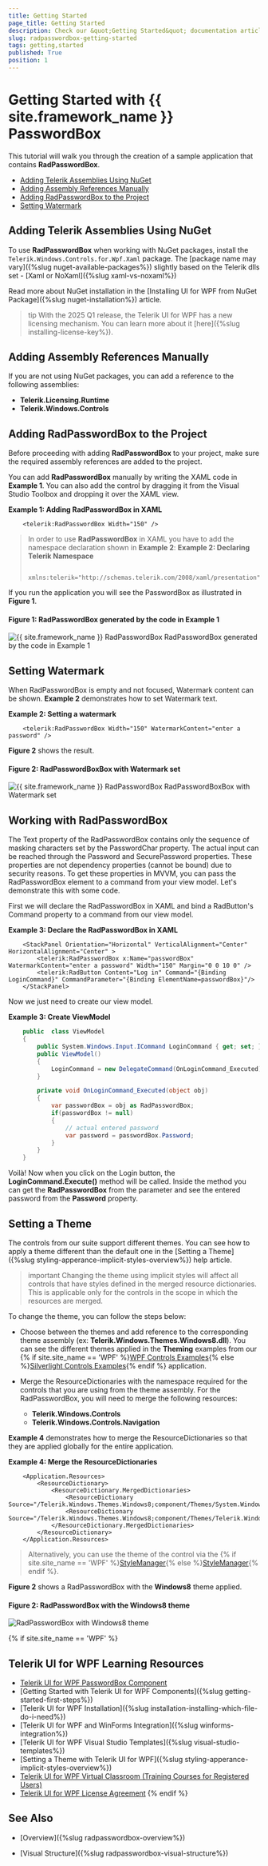 ```yaml
---
title: Getting Started
page_title: Getting Started
description: Check our &quot;Getting Started&quot; documentation article for the RadPasswordBox {{ site.framework_name }} control.
slug: radpasswordbox-getting-started
tags: getting,started
published: True
position: 1
---
```


# Getting Started with {{ site.framework_name }} PasswordBox

This tutorial will walk you through the creation of a sample application that contains __RadPasswordBox__.

* [Adding Telerik Assemblies Using NuGet](#adding-telerik-assemblies-using-nuget)
* [Adding Assembly References Manually](#adding-assembly-references-manually)
* [Adding RadPasswordBox to the Project](#adding-radpasswordbox-to-the-project)
* [Setting Watermark](#setting-watermark)

## Adding Telerik Assemblies Using NuGet

To use __RadPasswordBox__ when working with NuGet packages, install the `Telerik.Windows.Controls.for.Wpf.Xaml` package. The [package name may vary]({%slug nuget-available-packages%}) slightly based on the Telerik dlls set - [Xaml or NoXaml]({%slug xaml-vs-noxaml%})

Read more about NuGet installation in the [Installing UI for WPF from NuGet Package]({%slug nuget-installation%}) article.

>tip With the 2025 Q1 release, the Telerik UI for WPF has a new licensing mechanism. You can learn more about it [here]({%slug installing-license-key%}).

## Adding Assembly References Manually

If you are not using NuGet packages, you can add a reference to the following assemblies:	

* __Telerik.Licensing.Runtime__
* __Telerik.Windows.Controls__

## Adding RadPasswordBox to the Project

Before proceeding with adding __RadPasswordBox__ to your project, make sure the required assembly references are added to the project. 

You can add __RadPasswordBox__ manually by writing the XAML code in __Example 1__. You can also add the control by dragging it from the Visual Studio Toolbox and dropping it over the XAML view.

__Example 1: Adding RadPasswordBox in XAML__

```XAML
	<telerik:RadPasswordBox Width="150" />
```

>In order to use __RadPasswordBox__ in XAML you have to add the namespace declaration shown in __Example 2__:
>__Example 2: Declaring Telerik Namespace__
>```XAML
>    xmlns:telerik="http://schemas.telerik.com/2008/xaml/presentation"
>```

If you run the application you will see the PasswordBox as illustrated in __Figure 1__. 

#### __Figure 1: RadPasswordBox generated by the code in Example 1__
![{{ site.framework_name }} RadPasswordBox RadPasswordBox generated by the code in Example 1](images/RadPasswordBox_GettingStarted_0.png)

## Setting Watermark

When RadPasswordBox is empty and not focused, Watermark content can be shown. __Example 2__ demonstrates how to set Watermark text.

__Example 2: Setting a watermark__

```XAML
	<telerik:RadPasswordBox Width="150" WatermarkContent="enter a password" />
```

__Figure 2__ shows the result.

#### __Figure 2: RadPasswordBoxBox with Watermark set__
![{{ site.framework_name }} RadPasswordBox RadPasswordBoxBox with Watermark set](images/RadPasswordBox_GettingStarted_1.png)

## Working with RadPasswordBox

The Text property of the RadPasswordBox contains only the sequence of masking characters set by the PasswordChar property. The actual input can be reached through the Password and SecurePassword properties. These properties are not dependency properties (cannot be bound) due to security reasons. To get these properties in MVVM, you can pass the RadPasswordBox element to a command from your view model. Let's demonstrate this with some code.

First we will declare the RadPasswordBox in XAML and bind a RadButton's Command property to a command from our view model.

__Example 3: Declare the RadPasswordBox in XAML__

```XAML
	<StackPanel Orientation="Horizontal" VerticalAlignment="Center" HorizontalAlignment="Center" >
		<telerik:RadPasswordBox x:Name="passwordBox" WatermarkContent="enter a password" Width="150" Margin="0 0 10 0" />
		<telerik:RadButton Content="Log in" Command="{Binding LoginCommand}" CommandParameter="{Binding ElementName=passwordBox}"/>
	</StackPanel>
```

Now we just need to create our view model.

__Example 3: Create ViewModel__

```C#
	public  class ViewModel
	{
		public System.Windows.Input.ICommand LoginCommand { get; set; }
		public ViewModel()
		{
			LoginCommand = new DelegateCommand(OnLoginCommand_Executed);
		}

		private void OnLoginCommand_Executed(object obj)
		{
			var passwordBox = obj as RadPasswordBox;
			if(passwordBox != null)
			{
				// actual entered password
				var password = passwordBox.Password;
			}
		}
	}
```

Voilà! Now when you click on the Login button, the __LoginCommand.Execute()__ method will be called. Inside the method you can get the __RadPasswordBox__ from the parameter and see the entered password from the __Password__ property.

## Setting a Theme

The controls from our suite support different themes. You can see how to apply a theme different than the default one in the [Setting a Theme]({%slug styling-apperance-implicit-styles-overview%}) help article.

>important Changing the theme using implicit styles will affect all controls that have styles defined in the merged resource dictionaries. This is applicable only for the controls in the scope in which the resources are merged. 

To change the theme, you can follow the steps below:

* Choose between the themes and add reference to the corresponding theme assembly (ex: **Telerik.Windows.Themes.Windows8.dll**). You can see the different themes applied in the **Theming** examples from our {% if site.site_name == 'WPF' %}[WPF Controls Examples](https://demos.telerik.com/wpf/){% else %}[Silverlight Controls Examples](https://demos.telerik.com/silverlight/#PanelBar/Theming){% endif %} application.

* Merge the ResourceDictionaries with the namespace required for the controls that you are using from the theme assembly. For the RadPasswordBox, you will need to merge the following resources:

	* __Telerik.Windows.Controls__
	* __Telerik.Windows.Controls.Navigation__

__Example 4__ demonstrates how to merge the ResourceDictionaries so that they are applied globally for the entire application.

__Example 4: Merge the ResourceDictionaries__  
```XAML
	<Application.Resources>
		<ResourceDictionary>
			<ResourceDictionary.MergedDictionaries>
				<ResourceDictionary Source="/Telerik.Windows.Themes.Windows8;component/Themes/System.Windows.xaml"/>
				<ResourceDictionary Source="/Telerik.Windows.Themes.Windows8;component/Themes/Telerik.Windows.Controls.xaml"/>
			</ResourceDictionary.MergedDictionaries>
		</ResourceDictionary>
	</Application.Resources>
```

>Alternatively, you can use the theme of the control via the {% if site.site_name == 'WPF' %}[StyleManager](https://docs.telerik.com/devtools/wpf/styling-and-appearance/stylemanager/common-styling-apperance-setting-theme-wpf){% else %}[StyleManager](https://docs.telerik.com/devtools/silverlight/styling-and-appearance/stylemanager/common-styling-apperance-setting-theme){% endif %}.

__Figure 2__ shows a RadPasswordBox with the **Windows8** theme applied.

#### __Figure 2: RadPasswordBox with the Windows8 theme__
![RadPasswordBox with Windows8 theme](images/radpasswordbox-setting-theme.png)

{% if site.site_name == 'WPF' %}
## Telerik UI for WPF Learning Resources

* [Telerik UI for WPF PasswordBox Component](https://www.telerik.com/products/wpf/passwordbox.aspx)
* [Getting Started with Telerik UI for WPF Components]({%slug getting-started-first-steps%})
* [Telerik UI for WPF Installation]({%slug installation-installing-which-file-do-i-need%})
* [Telerik UI for WPF and WinForms Integration]({%slug winforms-integration%})
* [Telerik UI for WPF Visual Studio Templates]({%slug visual-studio-templates%})
* [Setting a Theme with Telerik UI for WPF]({%slug styling-apperance-implicit-styles-overview%})
* [Telerik UI for WPF Virtual Classroom (Training Courses for Registered Users)](https://learn.telerik.com/learn/course/external/view/elearning/16/telerik-ui-for-wpf) 
* [Telerik UI for WPF License Agreement](https://www.telerik.com/purchase/license-agreement/wpf-dlw-s)
{% endif %}

## See Also

 * [Overview]({%slug radpasswordbox-overview%})

 * [Visual Structure]({%slug radpasswordbox-visual-structure%})
